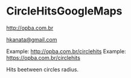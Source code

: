 # CircleHitsGoogleMaps

http://opba.com.br

hkanata@gmail.com

Example: http://opba.com.br/circlehits
Example: https://opba.com.br/circlehits

Hits beetween circles radius.
